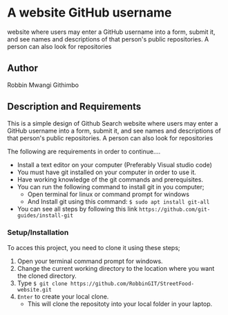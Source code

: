 # A website GitHub username 
website where users may enter a GitHub username into a form, submit it, and see names and descriptions of that person's public repositories. A person can also look for repositories

## Author
Robbin Mwangi Githimbo

## Description and Requirements
This is a simple design of Github Search website where users may enter a GitHub username into a form, submit it, and see names and descriptions of that person's public repositories. A person can also look for repositories

The following are requirements in order to continue....

* Install a text editor on your computer (Preferably Visual studio code)
* You must have git installed on your computer in order to use it.
* Have working knowledge of the git commands and prerequisites.
* You can run the following command to install git in you computer;
   -  Open terminal for linux or command prompt for windows 
   -  And Install git using this command:
        `$ sudo apt install git-all`
* You can see all steps by following this link `https://github.com/git-guides/install-git`

### Setup/Installation 
To acces this project, you need to clone it using these steps;
1. Open your terminal command prompt for windows.
2. Change the current working directory to the location where you want the cloned directory.
3. Type `$ git clone https://github.com/RobbinGIT/StreetFood-website.git`
4. `Enter` to create your local clone.
    * This will clone the repositoty into your local folder in your laptop.